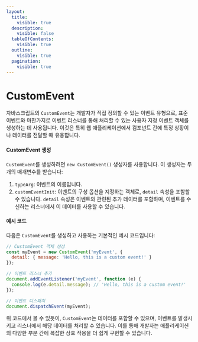 ```yaml
---
layout:
  title:
    visible: true
  description:
    visible: false
  tableOfContents:
    visible: true
  outline:
    visible: true
  pagination:
    visible: true
---
```


# CustomEvent

자바스크립트의 `CustomEvent`는 개발자가 직접 정의할 수 있는 이벤트 유형으로, 표준 이벤트와 마찬가지로 이벤트 리스너를 통해 처리할 수 있는 사용자 지정 이벤트 객체를 생성하는 데 사용됩니다. 이것은 특히 웹 애플리케이션에서 컴포넌트 간에 특정 상황이나 데이터를 전달할 때 유용합니다.

#### CustomEvent 생성

`CustomEvent`를 생성하려면 `new CustomEvent()` 생성자를 사용합니다. 이 생성자는 두 개의 매개변수를 받습니다:

1. `typeArg`: 이벤트의 이름입니다.
2. `customEventInit`: 이벤트의 구성 옵션을 지정하는 객체로, `detail` 속성을 포함할 수 있습니다. `detail` 속성은 이벤트와 관련된 추가 데이터를 포함하며, 이벤트를 수신하는 리스너에서 이 데이터를 사용할 수 있습니다.

#### 예시 코드

다음은 `CustomEvent`를 생성하고 사용하는 기본적인 예시 코드입니다:

```javascript
// CustomEvent 객체 생성
const myEvent = new CustomEvent('myEvent', {
  detail: { message: 'Hello, this is a custom event!' }
});

// 이벤트 리스너 추가
document.addEventListener('myEvent', function (e) {
  console.log(e.detail.message); // 'Hello, this is a custom event!'
});

// 이벤트 디스패치
document.dispatchEvent(myEvent);
```

위 코드에서 볼 수 있듯이, `CustomEvent`는 데이터를 포함할 수 있으며, 이벤트를 발생시키고 리스너에서 해당 데이터를 처리할 수 있습니다. 이를 통해 개발자는 애플리케이션의 다양한 부분 간에 복잡한 상호 작용을 더 쉽게 구현할 수 있습니다.
